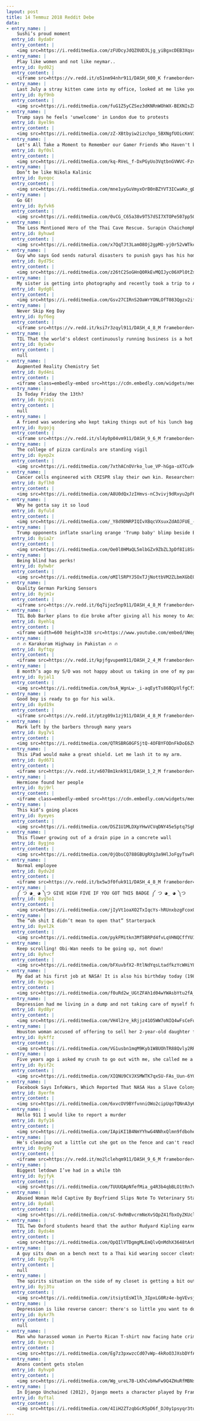 ```yaml
---
layout: post
title: 14 Temmuz 2018 Reddit Debe
data:
- entry_name: |
    Sushi’s proud moment
  entry_id: 8yda0r
  entry_content: |
    <img src=https://i.redditmedia.com/zFUDcyJdQZ0UD3Ljg_yiBgxcDEB3Xqscj-ye-HZtAHo.jpg?s=a518504ebad77b6d42bffa7465705d2a frameborder=0>
- entry_name: |
    Play like women and not like neymar..
  entry_id: 8yd02j
  entry_content: |
    <iframe src=https://v.redd.it/o51nm94nhr911/DASH_600_K frameborder=0></iframe>
- entry_name: |
    Last July a stray kitten came into my office, looked at me like you are my human, so I adopted her. Today, this happened. Guess now I'm an owner of another good girl.
  entry_id: 8yf9nb
  entry_content: |
    <img src=https://i.redditmedia.com/fuG1Z5yCZSez3dKNRnWOhWX-BEXNIsZXxZSBaVDmZSk.png?s=26e3c1d8fdf6d06b820c95dcf1ad82ab frameborder=0>
- entry_name: |
    Trump says he feels 'unwelcome' in London due to protests
  entry_id: 8yel9n
  entry_content: |
    <img src=https://i.redditmedia.com/zZ-XBtbyiw2izchpo_5BXNgfUOicKmV3xI1ASOsbipM.jpg?s=27349440b76bba4731bbfdd3f94644ff frameborder=0>
- entry_name: |
    Let's All Take a Moment to Remember our Gamer Friends Who Haven't been Online in Years
  entry_id: 8yf0sl
  entry_content: |
    <img src=https://i.redditmedia.com/kq-RVeL_f-DxPGyUo3VqtbnGVWVC-FzvMBywLtJx6Dg.jpg?s=3d7e64008578d19a3554715fde04e940 frameborder=0>
- entry_name: |
    Don’t be like Nikola Kalinic
  entry_id: 8yeqoc
  entry_content: |
    <img src=https://i.redditmedia.com/mne1yyGuVmyxOrB0nBZYVT3ICwaKo_gD4hEmUZSHA-w.jpg?s=8c545e5a2336c1a3976cfdec4fc06f8a frameborder=0>
- entry_name: |
    Go GE!
  entry_id: 8yfvk6
  entry_content: |
    <img src=https://i.redditmedia.com/0vCG_C65a38v9T57dSI7XTOPe507pp5QCT6TY7tZR44.jpg?s=c0ab1c15d24cd62bfbb2aca2e458c3ea frameborder=0>
- entry_name: |
    The Less Mentioned Hero of the Thai Cave Rescue. Surapin Chaichomphu is from Thai Water Well Association. Volunteer and personally spend around $6,000 USD to bring equipments to dig wells and divert water out of the cave so the rescue team could bring out the Soccer team out safely.
  entry_id: 8yhuwd
  entry_content: |
    <img src=https://i.redditmedia.com/x7QqTJt3LamO8Oj2gpMO-yj0r52vWTkcVTo71VMgEzA.jpg?s=f90d299bec7521e3fc626ff4399eff5f frameborder=0>
- entry_name: |
    Guy who says God sends natural disasters to punish gays has his home destroyed in a natural disaster
  entry_id: 8yd75c
  entry_content: |
    <img src=https://i.redditmedia.com/z26tC2SoGHnQ0RkEvMQIJyc06XPlOtZsD1rvDV7Iq0c.jpg?s=006e82674caf9bae24e625f34e0c3877 frameborder=0>
- entry_name: |
    My sister is getting into photography and recently took a trip to Africa. I told her to just quit now because she’ll never top this moment.
  entry_id: 8ydg0l
  entry_content: |
    <img src=https://i.redditmedia.com/Gsv27CIRnS2OaWrYONLOfT083Qgzv2ifUbSQ3mwmPuU.jpg?s=0294522a63722381f1bd1b8ec8f8ddd8 frameborder=0>
- entry_name: |
    Never Skip Keg Day
  entry_id: 8yf6eg
  entry_content: |
    <iframe src=https://v.redd.it/ksi7r3zqyl911/DASH_4_8_M frameborder=0></iframe>
- entry_name: |
    TIL That the world's oldest continuously running business is a hot springs hotel in Japan that's run since 705 A.D.
  entry_id: 8yiwbv
  entry_content: |
    null
- entry_name: |
    Augmented Reality Chemistry Set
  entry_id: 8yd4ni
  entry_content: |
    <iframe class=embedly-embed src=https://cdn.embedly.com/widgets/media.html?src=https%3A%2F%2Fgfycat.com%2Fifr%2FWhichCreamyAmericancicada&url=https%3A%2F%2Fgfycat.com%2Fwhichcreamyamericancicada&image=https%3A%2F%2Fthumbs.gfycat.com%2FWhichCreamyAmericancicada-size_restricted.gif&key=2aa3c4d5f3de4f5b9120b660ad850dc9&type=text%2Fhtml&schema=gfycat width=600 height=338 scrolling=no frameborder=0 allow=autoplay; fullscreen allowfullscreen></iframe>
- entry_name: |
    Is Today Friday the 13th?
  entry_id: 8yjnzi
  entry_content: |
    null
- entry_name: |
    A friend was wondering who kept taking things out of his lunch bag...so he set up a camera
  entry_id: 8ygojq
  entry_content: |
    <iframe src=https://v.redd.it/sl4y0p04vm911/DASH_9_6_M frameborder=0></iframe>
- entry_name: |
    The college of pizza cardinals are standing vigil
  entry_id: 8yep2x
  entry_content: |
    <img src=https://i.redditmedia.com/7xthACnOVrko_lue_VP-hGga-oXTCu94oGm9HCPBLzk.jpg?s=9e8301c0d59a0b302bdce3be72d7193a frameborder=0>
- entry_name: |
    Cancer cells engineered with CRISPR slay their own kin. Researchers engineered tumor cells in mice to secrete a protein that triggers a death switch in resident tumor cells they encounter.
  entry_id: 8yflh0
  entry_content: |
    <img src=https://i.redditmedia.com/A8U0dQxJzIHmvs-nC3vivj9dRxyu2pF637C8wTqcY2k.jpg?s=d8a2756d5f262addc7202eecf3952959 frameborder=0>
- entry_name: |
    Why he gotta say it so loud
  entry_id: 8yfuld
  entry_content: |
    <img src=https://i.redditmedia.com/_Y8d9DNRPIQIvXBqcVXsuxZdAOJFUE_-pndeDiL5bGs.jpg?s=7a71ade4875bb71f1cf4910b88a06412 frameborder=0>
- entry_name: |
    Trump opponents inflate snarling orange 'Trump baby' blimp beside British parliament
  entry_id: 8yia2r
  entry_content: |
    <img src=https://i.redditmedia.com/Oe0l0HMaQL5mlbGZx9ZbZL3pDf8Ii8SrLNo9mFXmJAs.jpg?s=acbcfcf77493544ebdd24f78fc3a632f frameborder=0>
- entry_name: |
    Being blind has perks!
  entry_id: 8yhwbr
  entry_content: |
    <img src=https://i.redditmedia.com/oMIlSRPYJ5OxTJjNottbVM2ZLbmXGbEQ07t01c4XN3Y.png?s=4b1bcb84ab40b3f6c4d2270f76ba393f frameborder=0>
- entry_name: |
    Quality German Parking Sensors
  entry_id: 8yjm1v
  entry_content: |
    <iframe src=https://v.redd.it/6q7ijoz5np911/DASH_4_8_M frameborder=0></iframe>
- entry_name: |
    TIL Bob Barker plans to die broke after giving all his money to Animal Foundations/Rescues
  entry_id: 8yehlq
  entry_content: |
    <iframe width=600 height=338 src=https://www.youtube.com/embed/UWegFQnOjSM?feature=oembed&enablejsapi=1 frameborder=0 allow=autoplay; encrypted-media allowfullscreen></iframe>
- entry_name: |
    🔥 🔥 Karakoram Highway in Pakistan 🔥 🔥
  entry_id: 8yftqy
  entry_content: |
    <iframe src=https://v.redd.it/kpjfgvupem911/DASH_2_4_M frameborder=0></iframe>
- entry_name: |
    8 month’s ago my S/O was not happy about us taking in one of my parents’ pets. This was them the other morning.
  entry_id: 8yjal1
  entry_content: |
    <img src=https://i.redditmedia.com/bsA_WgnLw-_i-aqEytTs86BQpVlfgCf3miJIj8VttsQ.jpg?s=43f4c01796900022c40b4535520bd961 frameborder=0>
- entry_name: |
    Good boy is ready to go for his walk.
  entry_id: 8yd19x
  entry_content: |
    <iframe src=https://v.redd.it/ptzg09x1zj911/DASH_4_8_M frameborder=0></iframe>
- entry_name: |
    Mark left by the barbers through many years
  entry_id: 8yg7v1
  entry_content: |
    <img src=https://i.redditmedia.com/QTRSBRG0GFSjtQ-4OFBYFODnFkDoE6ZVlojjUh86ZpE.jpg?s=4114bae25a1c60575c8e71b21196f3ad frameborder=0>
- entry_name: |
    This iPad would make a great shield. Let me lash it to my arm.
  entry_id: 8yd671
  entry_content: |
    <iframe src=https://v.redd.it/x6078m1knk911/DASH_1_2_M frameborder=0></iframe>
- entry_name: |
    Hermione found her people
  entry_id: 8yj9rl
  entry_content: |
    <iframe class=embedly-embed src=https://cdn.embedly.com/widgets/media.html?src=https%3A%2F%2Fgfycat.com%2Fifr%2FOptimisticVariableCrocodileskink&url=https%3A%2F%2Fgfycat.com%2FOptimisticVariableCrocodileskink&image=https%3A%2F%2Fthumbs.gfycat.com%2FOptimisticVariableCrocodileskink-size_restricted.gif&key=2aa3c4d5f3de4f5b9120b660ad850dc9&type=text%2Fhtml&schema=gfycat width=600 height=1067 scrolling=no frameborder=0 allow=autoplay; fullscreen allowfullscreen></iframe>
- entry_name: |
    This kid’s going places
  entry_id: 8yeyes
  entry_content: |
    <img src=https://i.redditmedia.com/DSZ1U1MLDXpYHwVCVqDNY45e5ptq7SgPZso_q8zTsJ8.jpg?s=057f4cbe866cb1fe3acf0b59871113aa frameborder=0>
- entry_name: |
    This flower growing out of a drain pipe in a concrete wall
  entry_id: 8ygjno
  entry_content: |
    <img src=https://i.redditmedia.com/0jQbsCQ788GBUgRXg3a9HlJoFgyTswFUJ_RBu7fgFkg.jpg?s=04cde2ab4080851a9ab98f2ef7f6f404 frameborder=0>
- entry_name: |
    Normal employee
  entry_id: 8ydv2d
  entry_content: |
    <iframe src=https://v.redd.it/bx5w3f0fuk911/DASH_4_8_M frameborder=0></iframe>
- entry_name: |
    ༼ つ ◕_ ◕ ༽つ GIVE HIGH FIVE IF YOU GOT THIS BADGE ༼ つ ◕_ ◕ ༽つ
  entry_id: 8yg5o1
  entry_content: |
    <img src=https://i.redditmedia.com/jIyVt1oaXO2TxIqcYs-hRUnxbzgFcoxQU0nIEqraeo8.jpg?s=658098ab58b2ade8efe9b51278cfdf74 frameborder=0>
- entry_name: |
    The “oh shit I didn’t mean to open that” Starterpack
  entry_id: 8yel2k
  entry_content: |
    <img src=https://i.redditmedia.com/pykFMitkn3Mf5BRPd4fvLqVHNQCffYU1hFDZN_p4k9c.jpg?s=ab414926ea9fa11641f6b5273195dbbc frameborder=0>
- entry_name: |
    Keep scrolling! Obi-Wan needs to be going up, not down!
  entry_id: 8yhvcf
  entry_content: |
    <img src=https://i.redditmedia.com/bFXuvbfX2-RtlNdYqsLtadfkzYcWHiY8hj9mgT26YFw.jpg?s=e0b501b847fd38d7a58dd24d424d5b56 frameborder=0>
- entry_name: |
    My dad at his first job at NASA! It is also his birthday today (1986)
  entry_id: 8yjqws
  entry_content: |
    <img src=https://i.redditmedia.com/f0uRd2w_UGtZFAh1d04wYWAsbYtu2fA_Ed8nmSocD14.jpg?s=283a6e4237db0f655766b5b8a99d3594 frameborder=0>
- entry_name: |
    Depression had me living in a dump and not taking care of myself for months. Recently I moved into my first ever bachelorette pad! I’m engaging in some great habits, cleaning every day and lots of warm baths. Im feeling happier and healthier then ever!
  entry_id: 8yd8yr
  entry_content: |
    <img src=https://i.redditmedia.com/VH4l2re_kRjjz41O5WW7oNIQ4wFsCeFu-3LpnY--S6Q.jpg?s=a9756c5f63b3a3c93a9025bbd95f1121 frameborder=0>
- entry_name: |
    Houston woman accused of offering to sell her 2-year-old daughter for sex at a cost of $1,200 has been sentenced to 40 years in prison.
  entry_id: 8ykffz
  entry_content: |
    <img src=https://i.redditmedia.com/VG1usbn1mqM9Kyb1W8UOhTR88Qvly2RRhfChcpw_qJ4.jpg?s=9b5ca3d622248b89642086b1dbcd0ad1 frameborder=0>
- entry_name: |
    Five years ago i asked my crush to go out with me, she called me a weirdo, and we never talked again. This is just a random photo i found on Google.
  entry_id: 8yif2c
  entry_content: |
    <img src=https://i.redditmedia.com/XIQNU9CVJXSMWTK7qxSU-FAs_Uun-6YC9IFl3qKs3SE.png?s=90be74b633a84a2f85ddaaa602f1b398 frameborder=0>
- entry_name: |
    Facebook Says InfoWars, Which Reported That NASA Has a Slave Colony on Mars, Is a Valid Source of “Opinion and Analysis”
  entry_id: 8yerfm
  entry_content: |
    <img src=https://i.redditmedia.com/6xvcOV9BYfvnniOWo2cipUqoTQNnA3y68eghVjw0Ef0.jpg?s=858aa25fc55dfb66b77ec289504d0778 frameborder=0>
- entry_name: |
    Hello 911 I would like to report a murder
  entry_id: 8yfy16
  entry_content: |
    <img src=https://i.redditmedia.com/IApiKI1B4NmYYhwG4NNhxQlmn9fdbohevW1GP61cS3w.jpg?s=3b41f10ec32c9b0cc85b854025c15e94 frameborder=0>
- entry_name: |
    He's cleaning out a little cut she got on the fence and can't reach herself.
  entry_id: 8yg9y7
  entry_content: |
    <iframe src=https://v.redd.it/mo2lclehqm911/DASH_9_6_M frameborder=0></iframe>
- entry_name: |
    Biggest letdown I’ve had in a while tbh
  entry_id: 8yjfyk
  entry_content: |
    <img src=https://i.redditmedia.com/TUUUQApNfefMia_g4R3b4qbBLO1tRn7csdCT7xFLb60.jpg?s=ef269a1654444f9ebbe1741a41d12e82 frameborder=0>
- entry_name: |
    Abused Woman Held Captive By Boyfriend Slips Note To Veterinary Staff
  entry_id: 8yda8l
  entry_content: |
    <img src=https://i.redditmedia.com/sC-9xRmBvcrmNeXvSQpZ41fbxOyZKUclmrS4UFasfWE.jpg?s=c2c000d7bccc84cfb15cb486b985c9f8 frameborder=0>
- entry_name: |
    TIL Two Oxford students heard that the author Rudyard Kipling earned 10 shillings per word so they sent him 10 shillings and asked for one of his very best words. Kipling replied: Thanks.
  entry_id: 8yds4m
  entry_content: |
    <img src=https://i.redditmedia.com/OpQIlVTDgmgMLEmQlvQnMdhX3648tArBS-MifAq2sjg.jpg?s=d32baa6e6d0168a1cf962c2b924994e9 frameborder=0>
- entry_name: |
    A guy sits down on a bench next to a Thai kid wearing soccer cleats.
  entry_id: 8ygy76
  entry_content: |
    null
- entry_name: |
    The spirits situation on the side of my closet is getting a bit out of hand...
  entry_id: 8yj3tu
  entry_content: |
    <img src=https://i.redditmedia.com/itsiytEsWIlh_3IpxLG0Rz4e-bgVEvsjdDP_V_qkzjA.jpg?s=23a2549151ee1a01518706dfc8318382 frameborder=0>
- entry_name: |
    Depression is like reverse cancer: there's so little you want to do but you have so much time left
  entry_id: 8ykr7h
  entry_content: |
    null
- entry_name: |
    Man who harassed woman in Puerto Rican T-shirt now facing hate crime charges
  entry_id: 8yero3
  entry_content: |
    <img src=https://i.redditmedia.com/Eg7z3pxwzcCd07vWp-4kRoO3JXsbDYfAgp13-nLi8Kw.jpg?s=bc540f75ccb9d143250b9a1748b711cf frameborder=0>
- entry_name: |
    Anons content gets stolen
  entry_id: 8yhvp0
  entry_content: |
    <img src=https://i.redditmedia.com/Wg_ureL7B-LKhCvbHwFw9Q4ZHuRfMBNsOiEmkRFuHDw.jpg?s=3ac091cbac9806d91118cd351567a7f4 frameborder=0>
- entry_name: |
    In Django Unchained (2012), Django meets a character played by Franco Nero who asks him to spell his name. Django spells out his name and comments the D is silent. Nero's character replies that he knows already--because Franco Nero played the original Django (1966) who largely inspired this film.
  entry_id: 8yftal
  entry_content: |
    <img src=https://i.redditmedia.com/4IiH2ZTzqbGcR5pD6f_DJ0y1psyqr3tuTwTIBV5D3Y8.jpg?s=00a29702ef791f3e1870777f780aac19 frameborder=0>
---
```

